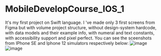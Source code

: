 # MobileDevelopCourse_IOS_1
It's my first project on Swift language. I 've made only 3 first screens from Figma but with volume project structure, without design-system hardcode, with data models and their example info,  with numeral and text constants, with accessibility support and pixel perfect.
You can see the sceenshots from IPhone SE and Iphone 12 simulators respectively below:
![image](https://github.com/Roman194/MobileDevelopCourse_IOS_1/assets/66479764/434f6c1f-c60f-4436-a548-f98135a3935b)
![image](https://github.com/Roman194/MobileDevelopCourse_IOS_1/assets/66479764/57df4d72-d550-4de1-8383-8a12c18f25af)
